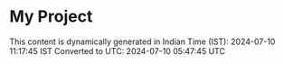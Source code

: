 # My Project

This content is dynamically generated in Indian Time (IST): 2024-07-10 11:17:45 IST
Converted to UTC: 2024-07-10 05:47:45 UTC
